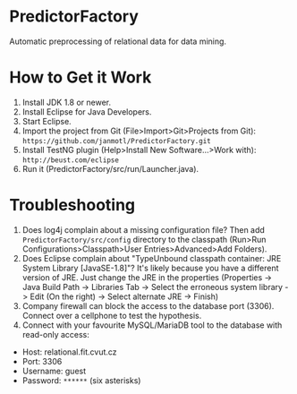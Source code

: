 PredictorFactory
================
Automatic preprocessing of relational data for data mining.

How to Get it Work
==================
1.	Install JDK 1.8 or newer.
2.	Install Eclipse for Java Developers.
3.	Start Eclipse.
4.	Import the project from Git (File>Import>Git>Projects from Git): ```https://github.com/janmotl/PredictorFactory.git ```
5.	Install TestNG plugin (Help>Install New Software…>Work with): ```http://beust.com/eclipse``` 
6.	Run it (PredictorFactory/src/run/Launcher.java).

Troubleshooting
=============
1. Does log4j complain about a missing configuration file? Then add ```PredictorFactory/src/config``` directory to the classpath (Run>Run Configurations>Classpath>User Entries>Advanced>Add Folders).
2. Does Eclipse complain about "TypeUnbound classpath container: JRE System Library [JavaSE-1.8]"? It's likely because you have a different version of JRE. Just change the JRE in the properties (Properties -> Java Build Path -> Libraries Tab -> Select the erroneous system library -> Edit (On the right) -> Select alternate JRE -> Finish)
3. Company firewall can block the access to the database port (3306). Connect over a cellphone to test the hypothesis.
4. Connect with your favourite MySQL/MariaDB tool to the database with read-only access: 
 - Host: relational.fit.cvut.cz
 - Port: 3306
 - Username: guest
 - Password: ```******``` (six asterisks)
